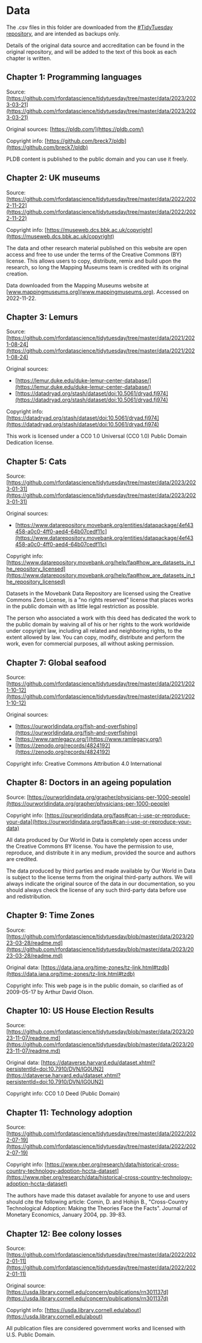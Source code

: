 # Data

The .csv files in this folder are downloaded from the [#TidyTuesday repository](https://github.com/rfordatascience/tidytuesday/tree/master), and are intended as backups only. 

Details of the original data source and accreditation can be found in the original repository, and will be added to the text of this book as each chapter is written.


## Chapter 1: Programming languages

Source: [https://github.com/rfordatascience/tidytuesday/tree/master/data/2023/2023-03-21](https://github.com/rfordatascience/tidytuesday/tree/master/data/2023/2023-03-21)

Original sources: [https://pldb.com/](https://pldb.com/)

Copyright info: [https://github.com/breck7/pldb](https://github.com/breck7/pldb)

PLDB content is published to the public domain and you can use it freely.


## Chapter 2: UK museums

Source: [https://github.com/rfordatascience/tidytuesday/tree/master/data/2022/2022-11-22](https://github.com/rfordatascience/tidytuesday/tree/master/data/2022/2022-11-22)

Copyright info: [https://museweb.dcs.bbk.ac.uk/copyright](https://museweb.dcs.bbk.ac.uk/copyright)

The data and other research material published on this website are open access and free to use under the terms of the Creative Commons (BY) license. This allows users to copy, distribute, remix and build upon the research, so long the Mapping Museums team is credited with its original creation.

Data downloaded from the Mapping Museums website at [www.mappingmuseums.org](www.mappingmuseums.org). Accessed on 2022-11-22.


## Chapter 3: Lemurs

Source: [https://github.com/rfordatascience/tidytuesday/tree/master/data/2021/2021-08-24](https://github.com/rfordatascience/tidytuesday/tree/master/data/2021/2021-08-24)

Original sources:

* [https://lemur.duke.edu/duke-lemur-center-database/](https://lemur.duke.edu/duke-lemur-center-database/)
* [https://datadryad.org/stash/dataset/doi:10.5061/dryad.fj974](https://datadryad.org/stash/dataset/doi:10.5061/dryad.fj974)

Copyright info: [https://datadryad.org/stash/dataset/doi:10.5061/dryad.fj974](https://datadryad.org/stash/dataset/doi:10.5061/dryad.fj974)

This work is licensed under a CC0 1.0 Universal (CC0 1.0) Public Domain Dedication license. 


## Chapter 5: Cats

Source: [https://github.com/rfordatascience/tidytuesday/tree/master/data/2023/2023-01-31](https://github.com/rfordatascience/tidytuesday/tree/master/data/2023/2023-01-31)

Original sources:

* [https://www.datarepository.movebank.org/entities/datapackage/4ef43458-a0c0-4ff0-aed4-64b07cedf11c](https://www.datarepository.movebank.org/entities/datapackage/4ef43458-a0c0-4ff0-aed4-64b07cedf11c)

Copyright info: [https://www.datarepository.movebank.org/help/faq#how_are_datasets_in_the_repository_licensed](https://www.datarepository.movebank.org/help/faq#how_are_datasets_in_the_repository_licensed)

Datasets in the Movebank Data Repository are licensed using the Creative Commons Zero License, is a "no rights reserved" license that places works in the public domain with as little legal restriction as possible. 

The person who associated a work with this deed has dedicated the work to the public domain by waiving all of his or her rights to the work worldwide under copyright law, including all related and neighboring rights, to the extent allowed by law. You can copy, modify, distribute and perform the work, even for commercial purposes, all without asking permission.


## Chapter 7: Global seafood

Source: [https://github.com/rfordatascience/tidytuesday/tree/master/data/2021/2021-10-12](https://github.com/rfordatascience/tidytuesday/tree/master/data/2021/2021-10-12)

Original sources:

* [https://ourworldindata.org/fish-and-overfishing](https://ourworldindata.org/fish-and-overfishing)
* [https://www.ramlegacy.org/](https://www.ramlegacy.org/)
* [https://zenodo.org/records/4824192](https://zenodo.org/records/4824192)

Copyright info: Creative Commons Attribution 4.0 International


## Chapter 8: Doctors in an ageing population

Source: [https://ourworldindata.org/grapher/physicians-per-1000-people](https://ourworldindata.org/grapher/physicians-per-1000-people)

Copyright info: [https://ourworldindata.org/faqs#can-i-use-or-reproduce-your-data](https://ourworldindata.org/faqs#can-i-use-or-reproduce-your-data)

All data produced by Our World in Data is completely open access under the Creative Commons BY license. You have the permission to use, reproduce, and distribute it in any medium, provided the source and authors are credited.

The data produced by third parties and made available by Our World in Data is subject to the license terms from the original third-party authors. We will always indicate the original source of the data in our documentation, so you should always check the license of any such third-party data before use and redistribution.

## Chapter 9: Time Zones

Source: [https://github.com/rfordatascience/tidytuesday/blob/master/data/2023/2023-03-28/readme.md](https://github.com/rfordatascience/tidytuesday/blob/master/data/2023/2023-03-28/readme.md)

Original data: [https://data.iana.org/time-zones/tz-link.html#tzdb](https://data.iana.org/time-zones/tz-link.html#tzdb)

Copyright info:  This web page is in the public domain, so clarified as of 2009-05-17 by Arthur David Olson. 

## Chapter 10: US House Election Results

Source: [https://github.com/rfordatascience/tidytuesday/blob/master/data/2023/2023-11-07/readme.md](https://github.com/rfordatascience/tidytuesday/blob/master/data/2023/2023-11-07/readme.md)

Original data: [https://dataverse.harvard.edu/dataset.xhtml?persistentId=doi:10.7910/DVN/IG0UN2](https://dataverse.harvard.edu/dataset.xhtml?persistentId=doi:10.7910/DVN/IG0UN2)

Copyright info: CC0 1.0 Deed (Public Domain)


## Chapter 11: Technology adoption

Source: [https://github.com/rfordatascience/tidytuesday/tree/master/data/2022/2022-07-19](https://github.com/rfordatascience/tidytuesday/tree/master/data/2022/2022-07-19)

Copyright info: [https://www.nber.org/research/data/historical-cross-country-technology-adoption-hccta-dataset](https://www.nber.org/research/data/historical-cross-country-technology-adoption-hccta-dataset)

The authors have made this dataset available for anyone to use and users should cite the following article: Comin, D. and Hohijn B., "Cross-Country Technological Adoption: Making the Theories Face the Facts". Journal of Monetary Economics, January 2004, pp. 39-83.


## Chapter 12: Bee colony losses

Source: [https://github.com/rfordatascience/tidytuesday/tree/master/data/2022/2022-01-11](https://github.com/rfordatascience/tidytuesday/tree/master/data/2022/2022-01-11)

Original source: [https://usda.library.cornell.edu/concern/publications/rn301137d](https://usda.library.cornell.edu/concern/publications/rn301137d)

Copyright info: [https://usda.library.cornell.edu/about](https://usda.library.cornell.edu/about)

All publication files are considered government works and licensed with U.S. Public Domain.
